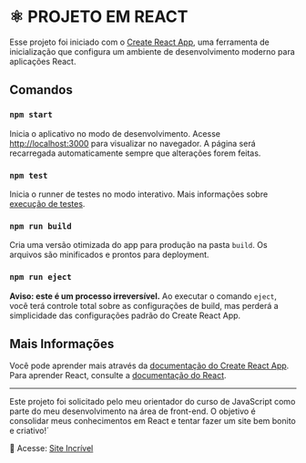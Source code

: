 # ⚛ PROJETO EM REACT
Esse projeto foi iniciado com o [Create React App](https://github.com/facebook/create-react-app), uma ferramenta de inicialização que configura um ambiente de desenvolvimento moderno para aplicações React.

## Comandos 

### `npm start`
Inicia o aplicativo no modo de desenvolvimento. Acesse [http://localhost:3000](http://localhost:3000) para visualizar no navegador. A página será recarregada automaticamente sempre que alterações forem feitas.

### `npm test`
Inicia o runner de testes no modo interativo. Mais informações sobre [execução de testes](https://facebook.github.io/create-react-app/docs/running-tests).

### `npm run build`
Cria uma versão otimizada do app para produção na pasta `build`. Os arquivos são minificados e prontos para deployment.

### `npm run eject`
**Aviso: este é um processo irreversível.** Ao executar o comando `eject`, você terá controle total sobre as configurações de build, mas perderá a simplicidade das configurações padrão do Create React App.

## Mais Informações

Você pode aprender mais através da [documentação do Create React App](https://facebook.github.io/create-react-app/docs/getting-started). Para aprender React, consulte a [documentação do React](https://reactjs.org/).

---
Este projeto foi solicitado pelo meu orientador do curso de JavaScript como parte do meu desenvolvimento na área de front-end. 
O objetivo é consolidar meus conhecimentos em React e tentar fazer um site bem bonito e criativo!´

🔗 Acesse: [Site Incrível](https://react-desafio.vercel.app/)
